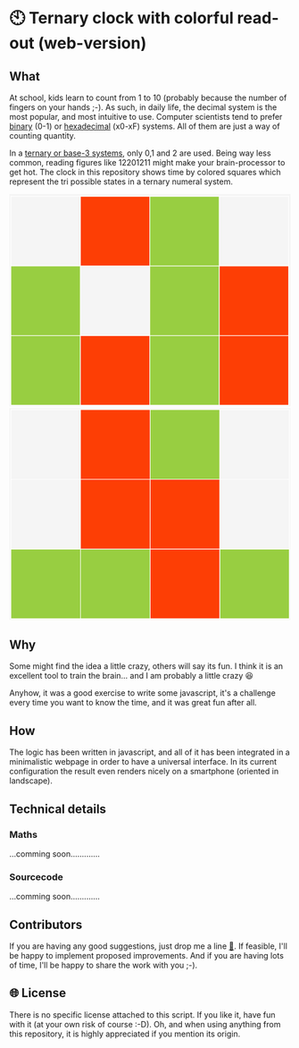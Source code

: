# :clock10: Ternary clock with colorful read-out (web-version)

## What

At school, kids learn to count from 1 to 10 (probably because the number of fingers on your hands ;-). As such, in daily life, the decimal system is the most popular, and most intuitive to use. Computer scientists tend to prefer [binary](https://en.wikipedia.org/wiki/Binary_number) (0-1) or [hexadecimal](https://en.wikipedia.org/wiki/Hexadecimal) (x0-xF) systems. All of them are just a way of counting quantity. 

In a [ternary or base-3 systems](https://en.wikipedia.org/wiki/Ternary_numeral_system), only 0,1 and 2 are used. Being way less common, reading figures like 12201211 might make your brain-processor to get hot. The clock in this repository shows time by colored squares which represent the tri possible states in a ternary numeral system. 

![Clock example](images/213250.png) ![Clock example](images/212443.png)

## Why

Some might find the idea a little crazy, others will say its fun. I think it is an excellent tool to train the brain... and I am probably a little crazy :laughing:

Anyhow, it was a good exercise to write some javascript, it's a challenge every time you want to know the time, and it was great fun after all. 

## How

The logic has been written in javascript, and all of it has been integrated in a minimalistic webpage in order to have a universal interface. In its current configuration the result even renders nicely on a smartphone (oriented in landscape).

## Technical details

### Maths

...comming soon.............

### Sourcecode

...comming soon.............

## Contributors

If you are having any good suggestions, just drop me a line [:email:](http://nostradomus.ddns.net/contactform.html). 
If feasible, I'll be happy to implement proposed improvements. 
And if you are having lots of time, I'll be happy to share the work with you ;-).

## :globe_with_meridians: License

There is no specific license attached to this script. 
If you like it, have fun with it (at your own risk of course :-D).
Oh, and when using anything from this repository, it is highly appreciated if you mention its origin.
